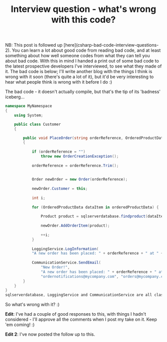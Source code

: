 ﻿---
layout: post
title: Interview question - what's wrong with this code?
excerpt: You can learn a lot about good code from reading bad code, and at least something about how well someone codes from  what they can tell you about bad code. With this in mind I handed a print out of some bad code to the latest prospective developers I've interviewed, to see what they made of it. I'll write another blog with the things I think is wrong with the code soon (there's quite a few of them), but it'd be very interesting to hear what people think is wrong with it before I do :)
tags: [C&#35;, Patterns, Domain Driven Design (DDD), Dependency Injection (DI)]
---

<span class="updated">
NB: This post is followed up [here](csharp-bad-code-interview-questions-2).
</span>

<span class="first">
You can learn a lot about good code from reading bad code, and at least something about how well someone 
codes from what they can tell you about bad code. With this in mind I handed a print out of some bad 
code to the latest prospective developers I've interviewed, to see what they made of it. The bad code is 
below; I'll write another blog with the things I think is wrong with it soon (there's quite a lot of it),
but it'd be very interesting to hear what people think is wrong with it before I do :)
</span>

The bad code - it doesn't actually compile, but that's the tip of its 'badness' iceberg...

```csharp
namespace MyNamespace
{
    using System;

    public class Customer
    {

        public void PlaceOrder(string orderReference, OrderedProductData[] orderedProductData)
        {
 
            if (orderReference = "")
                throw new OrderCreationException();
 
            orderReference = orderReference.Trim();
 
 
            Order newOrder = new Order(orderReference);
 
            newOrder.Customer = this;
 
            int i;
 
            for (OrderedProductData dataItem in orderedProductData) {
                
                Product product = sqlserverdatabase.findproduct(dataItem.ProductID);
 
                newOrder.AddOrderItem(product);
 
                ++i;
            }
 
            LoggingService.LogInformation(
            "A new order has been placed: " + orderReference + " at " + DateTime.Now);
 
            CommunicationService.SendEmail(
                "New Order!",
                "A new order has been placed: " + orderReference + " at " + DateTime.Now,
                "ordernotifications@mycompany.com", "orders@mycompany.com");
        }
    }
}
sqlserverdatabase, LoggingService and CommunicationService are all classes which exist, but are not shown.
```

So what's wrong with it? :)

**Edit**: I've had a couple of good responses to this, with things I hadn't considered - I'll approve 
all the comments when I post my take on it. Keep 'em coming! :)

**Edit 2**: I've now posted the follow up to this.